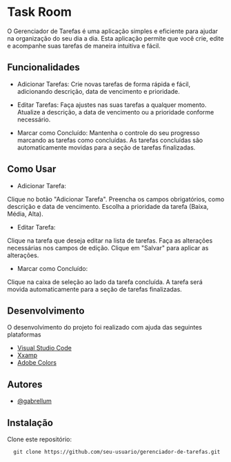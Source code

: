 
# Task Room

O Gerenciador de Tarefas é uma aplicação simples e eficiente para ajudar na organização do seu dia a dia. Esta aplicação permite que você crie, edite e acompanhe suas tarefas de maneira intuitiva e fácil.





## Funcionalidades

- Adicionar Tarefas: Crie novas tarefas de forma rápida e fácil, adicionando descrição, data de vencimento e prioridade.

- Editar Tarefas: Faça ajustes nas suas tarefas a qualquer momento. Atualize a descrição, a data de vencimento ou a prioridade conforme necessário.

- Marcar como Concluído: Mantenha o controle do seu progresso marcando as tarefas como concluídas. As tarefas concluídas são automaticamente movidas para a seção de tarefas finalizadas.


## Como Usar

- Adicionar Tarefa:

Clique no botão "Adicionar Tarefa".
Preencha os campos obrigatórios, como descrição e data de vencimento.
Escolha a prioridade da tarefa (Baixa, Média, Alta).

- Editar Tarefa:

Clique na tarefa que deseja editar na lista de tarefas.
Faça as alterações necessárias nos campos de edição.
Clique em "Salvar" para aplicar as alterações.
- Marcar como Concluído:

Clique na caixa de seleção ao lado da tarefa concluída.
A tarefa será movida automaticamente para a seção de tarefas finalizadas.

## Desenvolvimento

O desenvolvimento do projeto foi realizado com ajuda das seguintes plataformas

 - [Visual Studio Code](https://)
 - [Xxamp](https://)
 - [Adobe Colors](https://)


## Autores

- [@gabrellum](https://www.github.com/gabrellum)


## Instalação

Clone este repositório:


```
  git clone https://github.com/seu-usuario/gerenciador-de-tarefas.git
